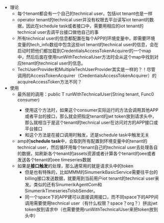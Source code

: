 * 理论
    * 每个tenant都会有一个自己的technical user，包括iot tenant也是一样
    * operator tenant的technical user并没有权限去平台读写iot tenant的数据，因此在schedule task或者接口中，需要用相应的iot tenant的technical user去调平台接口做他自己的事
    * 所有technical user的信息都配置在每个APP的环境变量中，即需要环境变量的tech_info数组中包含这些iot tenant的technical user的信息，会在启动时把他们都加载到CredentialsAccessTokenAcquirer的一个map中，然后后面在使用runWithTechnicalUser方法时会从这个map中找到对应tenant的technical user的信息。
    * TechUserProvider和MultipleTechUserProvider其实是一样的？！尽管调用的AccessTokenAcquirer（CredentialsAccessTokenAcquirer）的acquireAccessToken方法不同？
* 使用
    * 最外层的调用：public <T> T runWithTechnicalUser(String tenant, Func0<T> consumer)
        * 使用这个方法时，如果这个consumer实际运行的方法会调用其他APP或者平台的接口，那么就会把指定tenant的jwt token放到请求头中，那么就相当于是这个tenant的technical user在访问对方的APP接口或平台接口
        * 和这个方法是在接口调用时触发，还是schedule task中触发无关
    * amp的**schedule task**中，会取到所有配置到环境变量中的tenant的technical user，然后循环用每个tenant自己的technical user去处理各自的数据，如刷新各个tenant的assets资源或者计算各个tenant的oee或者发送各个tenant的oee timeseries数据
    * 如果是**接口触发**的处理，那么通常用的就是请求头中的token
        * 但是也有特殊的，比如MMM的SinumerikBasicService需要往平台的billing接口发送数据，就要用到当前用户iot tenant的technical user来发。类似的还有SinumerikAgentCom和SinumerikTimeseriesToIsbSender。
        * 同一个space下的APP建可以直接调用接口，而不同space下的APP间调用需要使用technical user（有什么权限？space？org？）拼出jwt token放到请求中（也需要使用runWithTechnicalUser来把token放到头中）